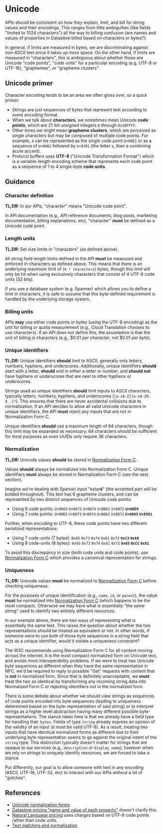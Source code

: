 # Unicode

APIs should be consistent on how they explain, limit, and bill for string
values and their encodings. This ranges from little ambiguities (like fields
"limited to 1024 characters") all the way to billing confusion (are names and
values of properties in Datastore billed based on characters or bytes?).

In general, if limits are measured in bytes, we are discriminating against
non-ASCII text since it takes up more space. On the other hand, if limits are
measured in "characters", this is ambiguous about whether those are Unicode
"code points", "code units" for a particular encoding (e.g. UTF-8 or UTF-16),
"graphemes", or "grapheme clusters".

## Unicode primer

Character encoding tends to be an area we often gloss over, so a quick primer:

- Strings are just sequences of bytes that represent text according to some
  encoding format.
- When we talk about **characters**, we sometimes mean Unicode **code points**,
  which are 21-bit unsigned integers `0` through `0x10FFFF`.
- Other times we might mean **grapheme clusters**, which are _perceived_ as
  single characters but may be composed of multiple code points. For example,
  `á` can be represented as the single code point `U+00E1` or as a sequence of
  `U+0061` followed by `U+0301` (the letter `a`, then a combining acute
  accent).
- Protocol buffers uses **UTF-8** ("Unicode Transformation Format") which is a
  variable-length encoding scheme that represents each code point as a sequence
  of 1 to 4 single-byte **code units**.

## Guidance

### Character definition

**TL;DR:** In our APIs, "character" means "Unicode code point".

In API documentation (e.g., API reference documents, blog posts, marketing
documentation, billing explanations, etc), "character" **must** be defined as a
Unicode code point.

### Length units

**TL;DR:** Set size limits in "characters" (as defined above).

All string field length limits defined in the API **must** be measured and
enforced in characters as defined above. This means that there is an underlying
maximum limit of (`4 * characters`) bytes, though this limit will only be hit
when using exclusively characters that consist of 4 UTF-8 code units (32 bits).

If you use a database system (e.g. Spanner) which allows you to define a limit
in characters, it is safe to assume that this byte-defined requirement is
handled by the underlying storage system.

### Billing units

APIs **may** use either code points or bytes (using the UTF-8 encoding) as the
unit for billing or quota measurement (e.g., Cloud Translation chooses to use
characters). If an API does not define this, the assumption is that the unit of
billing is characters (e.g., $0.01 _per character_, not $0.01 _per byte_).

### Unique identifiers

**TL;DR:** Unique identifiers **should** limit to ASCII, generally only
letters, numbers, hyphens, and underscores. Additionally, unique identifiers
**should** start with a letter, **should** end in either a letter or number,
and **should not** have hyphens or underscores that are next to other hyphens
or underscores.

Strings used as unique identifiers **should** limit inputs to ASCII characters,
typically letters, numbers, hyphens, and underscores
(`[a-zA-Z][a-zA-Z0-9_-]*`). This ensures that there are never accidental
collisions due to normalization. If an API decides to allow all valid Unicode
characters in unique identifiers, the API **must** reject any inputs that are
not in Normalization Form C.

Unique identifiers **should** use a maximum length of 64 characters, though
this limit may be expanded as necessary. 64 characters should be sufficient for
most purposes as even UUIDs only require 36 characters.

### Normalization

**TL;DR:** Unicode values **should** be stored in [Normalization Form C][].

Values **should** always be normalized into Normalization Form C. Unique
identifiers **must** always be stored in Normalization Form C (see the next
section).

Imagine we're dealing with Spanish input "estar<strong>é</strong>" (the
accented part will be bolded throughout). This text has 6 grapheme clusters,
and can be represented by two distinct sequences of Unicode code points:

- Using 6 code points: `U+0065` `U+0073` `U+0074` `U+0061` `U+0072`
  **`U+00E9`**
- Using 7 code points: `U+0065` `U+0073` `U+0074` `U+0061` `U+0072` **`U+0065`
  `U+0301`**

Further, when encoding to UTF-8, these code points have two different
serialized representations:

- Using 7 code-units (7 bytes): `0x65` `0x73` `0x74` `0x61` `0x72` **`0xC3`
  `0xA9`**
- Using 8 code-units (8 bytes): `0x65` `0x73` `0x74` `0x61` `0x72` **`0x65`
  `0xCC` `0x81`**

To avoid this discrepancy in size (both code units and code points), use
[Normalization Form C][] which provides a canonical representation for strings.

[normalization form c]: https://unicode.org/reports/tr15/

### Uniqueness

**TL;DR:** Unicode values **must** be normalized to [Normalization Form C][]
before checking uniqueness.

For the purposes of unique identification (e.g., `name`, `id`, or `parent`),
the value **must** be normalized into [Normalization Form C][] (which happens
to be the most compact). Otherwise we may have what is essentially "the same
string" used to identify two entirely different resources.

In our example above, there are two ways of representing what is essentially
the same text. This raises the question about whether the two representations
should be treated as equivalent or not. In other words, if someone were to use
both of those byte sequences in a string field that acts as a unique
identifier, would it violate a uniqueness constraint?

The W3C recommends using Normalization Form C for all content moving across the
internet. It is the most compact normalized form on Unicode text, and avoids
most interoperability problems. If we were to treat two Unicode byte sequences
as different when they have the same representation in NFC, we'd be required to
reply to possible "Get" requests with content that is **not** in normalized
form. Since that is definitely unacceptable, we **must** treat the two as
identical by transforming any incoming string data into Normalized Form C or
rejecting identifiers not in the normalized form.

There is some debate about whether we should view strings as sequences of code
points encoded into byte sequences (leading to uniqueness determined based on
the byte-representation of said string) or to interpret strings as a higher
level abstraction having many different possible byte-representations. The
stance taken here is that we already have a field type for handling that:
`bytes`. Fields of type `string` already express an opinion of the validity of
an input (it must be valid UTF-8). As a result, treating two inputs that have
identical normalized forms as different due to their underlying byte
representation seems to go against the original intent of the `string` type.
This distinction typically doesn't matter for strings that are opaque to our
services (e.g., `description` or `display_name`), however when we rely on
strings to uniquely identify resources, we are forced to take a stance.

Put differently, our goal is to allow someone with text in any encoding (ASCII,
UTF-16, UTF-32, etc) to interact with our APIs without a lot of "gotchas".

## References

- [Unicode normalization forms](https://unicode.org/reports/tr15/)
- [Datastore pricing "name and value of each property"](https://cloud.google.com/datastore/pricing)
  doesn't clarify this.
- [Natural Language pricing](https://cloud.google.com/natural-language/pricing)
  uses charges based on UTF-8 code points rather than code units.
- [Text matching and normalization](https://sites.google.com/a/google.com/intl-eng/apis/matching?pli=1)
